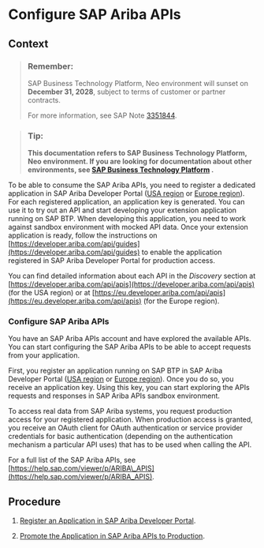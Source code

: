 <!-- loioc523842b15224640ae262f847a7aeeac -->

# Configure SAP Ariba APIs



## Context

> ### Remember:  
> SAP Business Technology Platform, Neo environment will sunset on **December 31, 2028**, subject to terms of customer or partner contracts.
> 
> For more information, see SAP Note [3351844](https://me.sap.com/notes/3351844).

> ### Tip:  
> **This documentation refers to SAP Business Technology Platform, Neo environment. If you are looking for documentation about other environments, see [SAP Business Technology Platform](https://help.sap.com/docs/btp/sap-business-technology-platform/sap-business-technology-platform?version=Cloud) .**

To be able to consume the SAP Ariba APIs, you need to register a dedicated application in SAP Ariba Developer Portal \([USA region](https://developer.ariba.com/api/) or [Europe region](https://eu.developer.ariba.com/api/)\). For each registered application, an application key is generated. You can use it to try out an API and start developing your extension application running on SAP BTP. When developing this application, you need to work against sandbox environment with mocked API data. Once your extension application is ready, follow the instructions on [https://developer.ariba.com/api/guides](https://developer.ariba.com/api/guides) to enable the application registered in SAP Ariba Developer Portal for production access.

You can find detailed information about each API in the *Discovery* section at [https://developer.ariba.com/api/apis](https://developer.ariba.com/api/apis) \(for the USA region\) or at [https://eu.developer.ariba.com/api/apis](https://eu.developer.ariba.com/api/apis) \(for the Europe region\).



### Configure SAP Ariba APIs

You have an SAP Ariba APIs account and have explored the available APIs. You can start configuring the SAP Ariba APIs to be able to accept requests from your application.

First, you register an application running on SAP BTP in SAP Ariba Developer Portal \([USA region](https://developer.ariba.com/api/) or [Europe region](https://eu.developer.ariba.com/api/)\). Once you do so, you receive an application key. Using this key, you can start exploring the APIs requests and responses in SAP Ariba APIs sandbox environment.

To access real data from SAP Ariba systems, you request production access for your registered application. When production access is granted, you receive an OAuth client for OAuth authentication or service provider credentials for basic authentication \(depending on the authentication mechanism a particular API uses\) that has to be used when calling the API.

For a full list of the SAP Ariba APIs, see [https://help.sap.com/viewer/p/ARIBA\_APIS](https://help.sap.com/viewer/p/ARIBA_APIS).



<a name="loioc523842b15224640ae262f847a7aeeac__steps_my5_gzz_41b"/>

## Procedure

1.  [Register an Application in SAP Ariba Developer Portal](register-an-application-in-sap-ariba-developer-portal-4616b20.md).

2.  [Promote the Application in SAP Ariba APIs to Production](promote-the-application-in-sap-ariba-apis-to-production-092c0ff.md).


